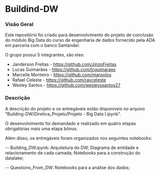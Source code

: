 # Buildind-DW

### Visão Geral
Este repositório foi criado para desenvolvimento do projeto de conclusão do módulo Big Data do curso de engenharia de dados fornecido pela ADA em parceria com o banco Santander.

O grupo possui 5 integrantes, são eles:

- Janderson Freitas - https://github.com/JinzoFreitas
- Lucas Guimarães - https://github.com/lcguimaraes
- Marcelle Monteiro - https://github.com/marpolos
- Rafael Celeste - https://github.com/ravceleste
- Wesley Santos - https://github.com/wesleyssantos27

### Descrição
A descrição do projeto e os entregáveis estão disponíveis no arquivo "Building-DW/Diretiva_Projeto/Projeto - Big Data I.ipynb".

O desenvolvimento foi demandado e realizado em quatro etapas obrigatórias mais uma etapa bônus. 

Além disso, os entregáveis foram organizados nos seguintes notebooks:


-- Building_DW.ipynb:
  Arquitetura do DW; Diagrama de entidade e relacionamento de cada camada; Notebooks para a construção do datalake;

-- Questions_From_DW:
  Notebooks para a análise dos dados;

